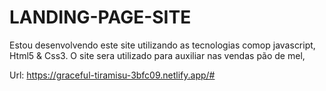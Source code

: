 # LANDING-PAGE-SITE
 Estou desenvolvendo este site utilizando as tecnologias comop javascript, Html5 & Css3.
 O site sera utilizado para auxiliar nas vendas pão de mel,

 Url: https://graceful-tiramisu-3bfc09.netlify.app/#

